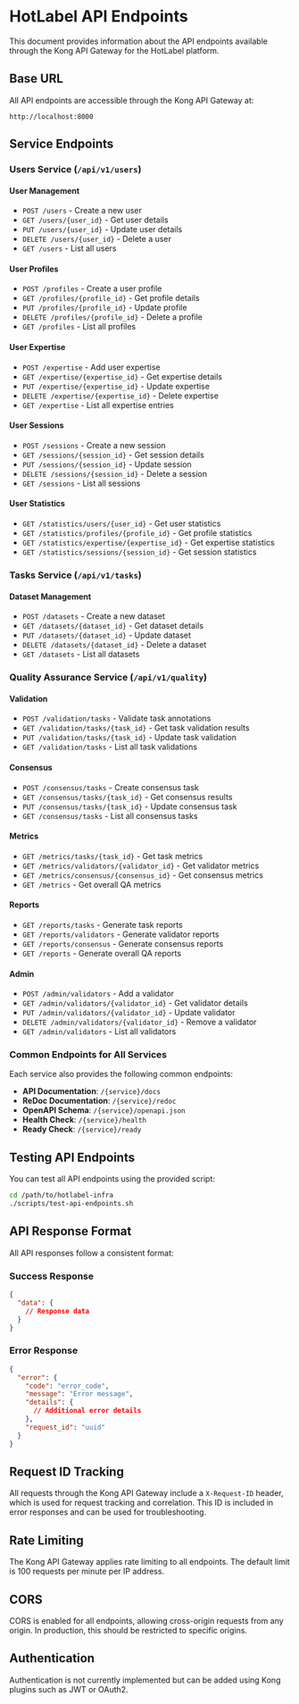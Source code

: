 # HotLabel API Endpoints

This document provides information about the API endpoints available through the Kong API Gateway for the HotLabel platform.

## Base URL

All API endpoints are accessible through the Kong API Gateway at:

```
http://localhost:8000
```

## Service Endpoints

### Users Service (`/api/v1/users`)

#### User Management
- `POST /users` - Create a new user
- `GET /users/{user_id}` - Get user details
- `PUT /users/{user_id}` - Update user details
- `DELETE /users/{user_id}` - Delete a user
- `GET /users` - List all users

#### User Profiles
- `POST /profiles` - Create a user profile
- `GET /profiles/{profile_id}` - Get profile details
- `PUT /profiles/{profile_id}` - Update profile
- `DELETE /profiles/{profile_id}` - Delete a profile
- `GET /profiles` - List all profiles

#### User Expertise
- `POST /expertise` - Add user expertise
- `GET /expertise/{expertise_id}` - Get expertise details
- `PUT /expertise/{expertise_id}` - Update expertise
- `DELETE /expertise/{expertise_id}` - Delete expertise
- `GET /expertise` - List all expertise entries

#### User Sessions
- `POST /sessions` - Create a new session
- `GET /sessions/{session_id}` - Get session details
- `PUT /sessions/{session_id}` - Update session
- `DELETE /sessions/{session_id}` - Delete a session
- `GET /sessions` - List all sessions

#### User Statistics
- `GET /statistics/users/{user_id}` - Get user statistics
- `GET /statistics/profiles/{profile_id}` - Get profile statistics
- `GET /statistics/expertise/{expertise_id}` - Get expertise statistics
- `GET /statistics/sessions/{session_id}` - Get session statistics

### Tasks Service (`/api/v1/tasks`)

#### Dataset Management
- `POST /datasets` - Create a new dataset
- `GET /datasets/{dataset_id}` - Get dataset details
- `PUT /datasets/{dataset_id}` - Update dataset
- `DELETE /datasets/{dataset_id}` - Delete a dataset
- `GET /datasets` - List all datasets

### Quality Assurance Service (`/api/v1/quality`)

#### Validation
- `POST /validation/tasks` - Validate task annotations
- `GET /validation/tasks/{task_id}` - Get task validation results
- `PUT /validation/tasks/{task_id}` - Update task validation
- `GET /validation/tasks` - List all task validations

#### Consensus
- `POST /consensus/tasks` - Create consensus task
- `GET /consensus/tasks/{task_id}` - Get consensus results
- `PUT /consensus/tasks/{task_id}` - Update consensus task
- `GET /consensus/tasks` - List all consensus tasks

#### Metrics
- `GET /metrics/tasks/{task_id}` - Get task metrics
- `GET /metrics/validators/{validator_id}` - Get validator metrics
- `GET /metrics/consensus/{consensus_id}` - Get consensus metrics
- `GET /metrics` - Get overall QA metrics

#### Reports
- `GET /reports/tasks` - Generate task reports
- `GET /reports/validators` - Generate validator reports
- `GET /reports/consensus` - Generate consensus reports
- `GET /reports` - Generate overall QA reports

#### Admin
- `POST /admin/validators` - Add a validator
- `GET /admin/validators/{validator_id}` - Get validator details
- `PUT /admin/validators/{validator_id}` - Update validator
- `DELETE /admin/validators/{validator_id}` - Remove a validator
- `GET /admin/validators` - List all validators

### Common Endpoints for All Services

Each service also provides the following common endpoints:

- **API Documentation**: `/{service}/docs`
- **ReDoc Documentation**: `/{service}/redoc`
- **OpenAPI Schema**: `/{service}/openapi.json`
- **Health Check**: `/{service}/health`
- **Ready Check**: `/{service}/ready`

## Testing API Endpoints

You can test all API endpoints using the provided script:

```bash
cd /path/to/hotlabel-infra
./scripts/test-api-endpoints.sh
```

## API Response Format

All API responses follow a consistent format:

### Success Response

```json
{
  "data": {
    // Response data
  }
}
```

### Error Response

```json
{
  "error": {
    "code": "error_code",
    "message": "Error message",
    "details": {
      // Additional error details
    },
    "request_id": "uuid"
  }
}
```

## Request ID Tracking

All requests through the Kong API Gateway include a `X-Request-ID` header, which is used for request tracking and correlation. This ID is included in error responses and can be used for troubleshooting.

## Rate Limiting

The Kong API Gateway applies rate limiting to all endpoints. The default limit is 100 requests per minute per IP address.

## CORS

CORS is enabled for all endpoints, allowing cross-origin requests from any origin. In production, this should be restricted to specific origins.

## Authentication

Authentication is not currently implemented but can be added using Kong plugins such as JWT or OAuth2. 
